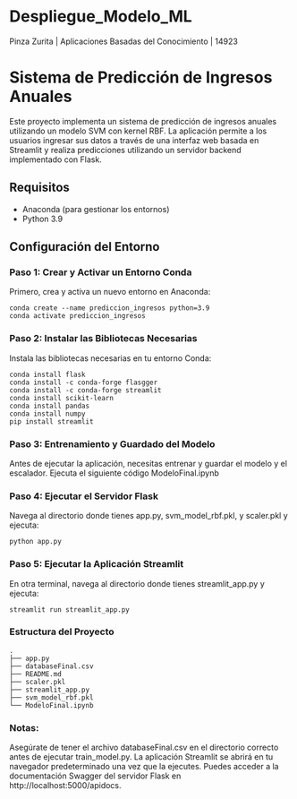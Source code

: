 # Despliegue_Modelo_ML
Pinza Zurita | Aplicaciones Basadas del Conocimiento | 14923

# Sistema de Predicción de Ingresos Anuales

Este proyecto implementa un sistema de predicción de ingresos anuales utilizando un modelo SVM con kernel RBF. La aplicación permite a los usuarios ingresar sus datos a través de una interfaz web basada en Streamlit y realiza predicciones utilizando un servidor backend implementado con Flask.

## Requisitos

- Anaconda (para gestionar los entornos)
- Python 3.9

## Configuración del Entorno

### Paso 1: Crear y Activar un Entorno Conda

Primero, crea y activa un nuevo entorno en Anaconda:
```
conda create --name prediccion_ingresos python=3.9
conda activate prediccion_ingresos
```

### Paso 2: Instalar las Bibliotecas Necesarias
Instala las bibliotecas necesarias en tu entorno Conda:
```
conda install flask
conda install -c conda-forge flasgger
conda install -c conda-forge streamlit
conda install scikit-learn
conda install pandas
conda install numpy
pip install streamlit
```
### Paso 3: Entrenamiento y Guardado del Modelo
Antes de ejecutar la aplicación, necesitas entrenar y guardar el modelo y el escalador. Ejecuta el siguiente código ModeloFinal.ipynb

### Paso 4: Ejecutar el Servidor Flask
Navega al directorio donde tienes app.py, svm_model_rbf.pkl, y scaler.pkl y ejecuta:
```
python app.py
```
### Paso 5: Ejecutar la Aplicación Streamlit
En otra terminal, navega al directorio donde tienes streamlit_app.py y ejecuta:
```
streamlit run streamlit_app.py
```
### Estructura del Proyecto
```
.
├── app.py
├── databaseFinal.csv
├── README.md
├── scaler.pkl
├── streamlit_app.py
├── svm_model_rbf.pkl
└── ModeloFinal.ipynb
```

### Notas:
Asegúrate de tener el archivo databaseFinal.csv en el directorio correcto antes de ejecutar train_model.py.
La aplicación Streamlit se abrirá en tu navegador predeterminado una vez que la ejecutes.
Puedes acceder a la documentación Swagger del servidor Flask en http://localhost:5000/apidocs.
